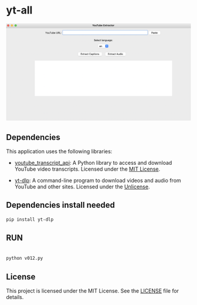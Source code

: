 # yt-all



![대표](https://github.com/leeseomin/yt-all/blob/main/pic/3.png)


## Dependencies

This application uses the following libraries:

- [youtube_transcript_api](https://github.com/jdepoix/youtube-transcript-api): A Python library to access and download YouTube video transcripts. Licensed under the [MIT License](https://opensource.org/licenses/MIT).

- [yt-dlp](https://github.com/yt-dlp/yt-dlp): A command-line program to download videos and audio from YouTube and other sites. Licensed under the [Unlicense](https://unlicense.org/).


## Dependencies install needed


```bash
pip install yt-dlp
```


## RUN

```bash

python v012.py
```

## License

This project is licensed under the MIT License. See the [LICENSE](LICENSE) file for details.



